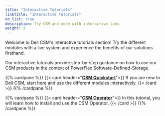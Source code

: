 ```yaml
---
title: "Interactive Tutorials"
linkTitle: "Interactive Tutorials"
no_list: true
description: Try CSM and more with interactive labs
weight: 2
---
```

Welcome to Dell CSM's interactive tutorials section! Try the different modules with a live system and experience the benefits of our solutions firsthand.

Our interactive tutorials provide step-by-step guidance on how to use our CSM products in the context of PowerFlex Software-Defined-Storage.

{{% cardpane %}}
  {{< card header="[**CSM Quickstart**](csm-quickstart/)">}}
  If you are new to Dell CSM, start here and use the different modules interactively.
  {{< /card >}}
{{% /cardpane %}}


{{% cardpane %}}
  {{< card header="[**CSM Operator**](csm-operator/)">}}
  In this tutorial, you will learn how to install and use the CSM Operator.
  {{< /card >}}
{{% /cardpane %}}
